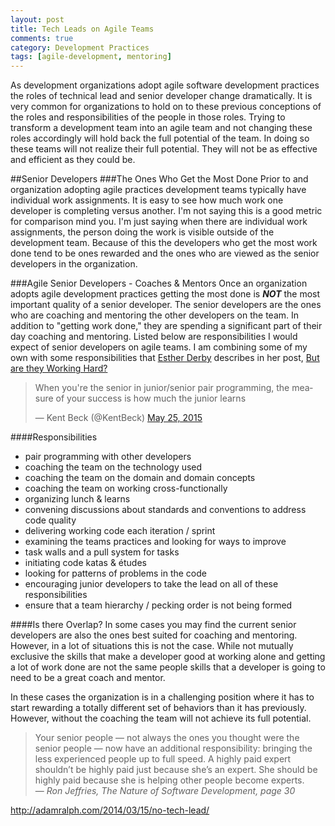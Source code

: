```yaml
---
layout: post
title: Tech Leads on Agile Teams 
comments: true
category: Development Practices
tags: [agile-development, mentoring]
---
```

As development organizations adopt agile software development practices the roles of technical lead and senior developer change dramatically. It is very common for organizations to hold on to these previous conceptions of the roles and responsibilities of the people in those roles. Trying to transform a development team into an agile team and not changing these roles accordingly will hold back the full potential of the team. In doing so these teams will not realize their full potential. They will not be as effective and efficient as they could be.

##Senior Developers
###The Ones Who Get the Most Done
Prior to and organization adopting agile practices development teams typically have individual work assignments. It is easy to see how much work one developer is completing versus another. I'm not saying this is a good metric for comparison mind you. I'm just saying when there are individual work assignments, the person doing the work is visible outside of the development team. Because of this the developers who get the most work done tend to be ones rewarded and the ones who are viewed as the senior developers in the organization.

###Agile Senior Developers - Coaches & Mentors
Once an organization adopts agile development practices getting the most done is __*NOT*__ the most important quality of a senior developer. The senior developers are the ones who are coaching and mentoring the other developers on the team. In addition to "getting work done," they are spending a significant part of their day coaching and mentoring. Listed below are responsibilities I would expect of senior developers on agile teams. I am combining some of my own with some responsibilities that [Esther Derby](http://www.estherderby.com/ "Esther Derby's website") describes in her post, [But are they Working Hard?](http://www.estherderby.com/2012/02/but-are-they-working-hard.html)

<blockquote class="twitter-tweet" lang="en"><p lang="en" dir="ltr">When you&#39;re the senior in junior/senior pair programming, the measure of your success is how much the junior learns</p>&mdash; Kent Beck (@KentBeck) <a href="https://twitter.com/KentBeck/status/602892538337337345">May 25, 2015</a></blockquote>
<script async src="//platform.twitter.com/widgets.js" charset="utf-8"></script>

####Responsibilities
* pair programming with other developers
* coaching the team on the technology used
* coaching the team on the domain and domain concepts
* coaching the team on working cross-functionally
* organizing lunch & learns
* convening discussions about standards and conventions to address code quality
* delivering working code each iteration / sprint
* examining the teams practices and looking for ways to improve
* task walls and a pull system for tasks
* initiating code katas & &eacute;tudes
* looking for patterns of problems in the code
* encouraging junior developers to take the lead on all of these responsibilities
* ensure that a team hierarchy / pecking order is not being formed

####Is there Overlap?
In some cases you may find the current senior developers are also the ones best suited for coaching and mentoring.  However, in a lot of situations this is not the case. While not mutually exclusive the skills that make a developer good at working alone and getting a lot of work done are not the same people skills that a developer is going to need to be a great coach and mentor.

In these cases the organization is in a challenging position where it has to start rewarding a totally different set of behaviors than it has previously. However, without the coaching the team will not achieve its full potential.

> 
> Your senior people — not always the ones you thought were the senior people — now have an additional responsibility: bringing the less experienced people up to full speed. A highly paid expert shouldn’t be highly paid just because she’s an expert. She should be highly paid because she is helping other people become experts.  
> &mdash; _Ron Jeffries, The Nature of Software Development, page 30_  


http://adamralph.com/2014/03/15/no-tech-lead/
